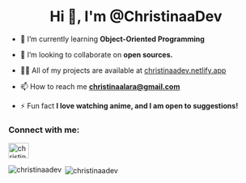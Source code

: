 <h1 align="center">Hi 👋, I'm @ChristinaaDev</h1>
<!-- (img align="right" alt="Coding" width="400" src="https://cdn.dribbble.com/users/116207...") -->
<!-- <img src="https://media.giphy.com/media/7d8IdLKjkkTEcnxjWP/giphy.gif)" width="250" height="250"/> -->

<!-- ![gitHubGif](https://user-images.githubusercontent.com/100986762/167282975-5b9c954f-0996-47bf-81ed-d4ed3a142fa2.gif) -->

- 🌱 I’m currently learning **Object-Oriented Programming**

- 👯 I’m looking to collaborate on **open sources.**

- 👨‍💻 All of my projects are available at [christinaadev.netlify.app](christinaadev.netlify.app)

- 📫 How to reach me **christinaalara@gmail.com**

- ⚡ Fun fact **I love watching anime, and I am open to suggestions!**

<h3 align="left">Connect with me:</h3>
<p align="left">
<a href="https://twitter.com/christinaadev" target="blank"><img align="center" src="https://raw.githubusercontent.com/rahuldkjain/github-profile-readme-generator/master/src/images/icons/Social/twitter.svg" alt="christinaadev" height="30" width="40" /></a>
</p>

<p><img align="left" src="https://github-readme-stats.vercel.app/api/top-langs?username=christinaadev&show_icons=true&locale=en&layout=compact" alt="christinaadev" /></p>

<p>&nbsp;<img align="center" src="https://github-readme-stats.vercel.app/api?username=christinaadev&show_icons=true&locale=en" alt="christinaadev" /></p>

